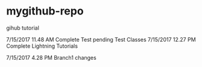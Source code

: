 # mygithub-repo
gihub tutorial

7/15/2017 11.48 AM Complete Test pending Test Classes
7/15/2017 12.27 PM Complete Lightning Tutorials



7/15/2017 4.28 PM Branch1 changes
